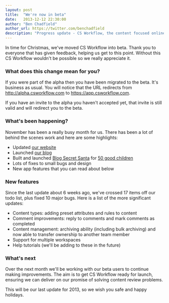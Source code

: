 ```yaml
---
layout: post
title:  "We're now in beta"
date:   2013-12-12 22:30:00
author: "Ben Chadfield"
author_url: https://twitter.com/benchadfield
description: "Progress update - CS Workflow, the content focused online review workflow tool, is now in beta"
---
```


In time for Christmas, we've moved CS Workflow into beta. Thank you to everyone that has given feedback, helping us get to this point. Without this CS Workflow wouldn't be possible so we really appreciate it.


### What does this change mean for you?
If you were part of the alpha then you have been migrated to the beta. It's business as usual. You will notice that the URL redirects from <a href="http://alpha.csworkflow.com">http://alpha.csworkflow.com</a> to <a href="https://app.csworkflow.com">https://app.csworkflow.com</a>.

If you have an invite to the alpha you haven't accepted yet, that invite is still valid and will redirect you to the beta.


### What's been happening?
November has been a really busy month for us. There has been a lot of behind the scenes work and here are some highlights:

- Updated <a href="http://csworkflow.com" target="_blank">our website</a>
- Launched <a href="http://csworkflow.com/blog" target="_blank">our blog</a>
- Built and launched <a href="http://secretsanta.csworkflow.com" target="_blank">Blog Secret Santa</a> for <a href="https://twitter.com/blogsecretsanta/goodchildren/members" target="_blank">50 good children</a>
- Lots of fixes to small bugs and design
- New app features that you can read about below


### New features
Since the last update about 6 weeks ago, we've crossed 17 items off our todo list, plus fixed 10 major bugs. Here is a list of the more significant updates:

- Content types: adding preset attributes and rules to content
- Comment improvements: reply to comments and mark comments as completed
- Content management: archiving ability (including bulk archiving) and now able to transfer ownership to another team member
- Support for multiple workspaces
- Help tutorials (we'll be adding to these in the future)


### What's next
Over the next month we'll be working with our beta users to continue making improvements. The aim is to get CS Workflow ready for launch, ensuring we can deliver on our promise of solving content review problems.

This will be our last update for 2013, so we wish you safe and happy holidays.
